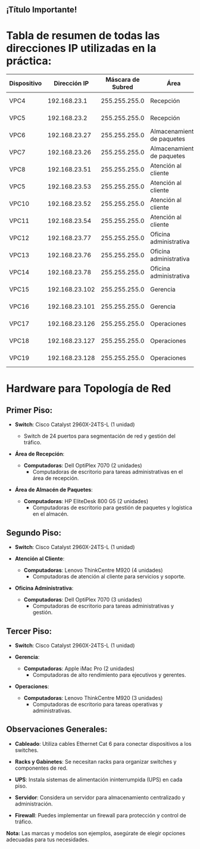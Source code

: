 ## **¡Título Importante!**

# Tabla de resumen de todas las direcciones IP utilizadas en la práctica:

<table>
  <thead>
    <tr>
      <th>Dispositivo</th>
      <th>Dirección IP</th>
      <th>Máscara de Subred</th>
      <th>Área</th>
      <th>Nivel</th>
    </tr>
  </thead>
  <tbody>
    <tr>
      <td>VPC4</td>
      <td>192.168.23.1</td>
      <td>255.255.255.0</td>
      <td>Recepción</td>
      <td>Nivel 1</td>
    </tr>
    <tr>
      <td>VPC5</td>
      <td>192.168.23.2</td>
      <td>255.255.255.0</td>
      <td>Recepción</td>
      <td>Nivel 1</td>
    </tr>
    <tr>
      <td>VPC6</td>
      <td>192.168.23.27</td>
      <td>255.255.255.0</td>
      <td>Almacenamiento de paquetes</td>
      <td>Nivel 1</td>
    </tr>
    <tr>
      <td>VPC7</td>
      <td>192.168.23.26</td>
      <td>255.255.255.0</td>
      <td>Almacenamiento de paquetes</td>
      <td>Nivel 1</td>
    </tr>
    <tr>
      <td>VPC8</td>
      <td>192.168.23.51</td>
      <td>255.255.255.0</td>
      <td>Atención al cliente</td>
      <td>Nivel 2</td>
    </tr>
    <tr>
      <td>VPC5</td>
      <td>192.168.23.53</td>
      <td>255.255.255.0</td>
      <td>Atención al cliente</td>
      <td>Nivel 2</td>
    </tr>
    <tr>
      <td>VPC10</td>
      <td>192.168.23.52</td>
      <td>255.255.255.0</td>
      <td>Atención al cliente</td>
      <td>Nivel 2</td>
    </tr>
    <tr>
      <td>VPC11</td>
      <td>192.168.23.54</td>
      <td>255.255.255.0</td>
      <td>Atención al cliente</td>
      <td>Nivel 2</td>
    </tr>
    <tr>
      <td>VPC12</td>
      <td>192.168.23.77</td>
      <td>255.255.255.0</td>
      <td>Oficina administrativa</td>
      <td>Nivel 2</td>
    </tr>
    <tr>
      <td>VPC13</td>
      <td>192.168.23.76</td>
      <td>255.255.255.0</td>
      <td>Oficina administrativa</td>
      <td>Nivel 2</td>
    </tr>
    <tr>
      <td>VPC14</td>
      <td>192.168.23.78</td>
      <td>255.255.255.0</td>
      <td>Oficina administrativa</td>
      <td>Nivel 2</td>
    </tr>
    <tr>
      <td>VPC15</td>
      <td>192.168.23.102</td>
      <td>255.255.255.0</td>
      <td>Gerencia</td>
      <td>Nivel 3</td>
    </tr>
    <tr>
      <td>VPC16</td>
      <td>192.168.23.101</td>
      <td>255.255.255.0</td>
      <td>Gerencia</td>
      <td>Nivel 3</td>
    </tr>
    <tr>
      <td>VPC17</td>
      <td>192.168.23.126</td>
      <td>255.255.255.0</td>
      <td>Operaciones</td>
      <td>Nivel 3</td>
    </tr>
    <tr>
      <td>VPC18</td>
      <td>192.168.23.127</td>
      <td>255.255.255.0</td>
      <td>Operaciones</td>
      <td>Nivel 3</td>
    </tr>
    <tr>
      <td>VPC19</td>
      <td>192.168.23.128</td>
      <td>255.255.255.0</td>
      <td>Operaciones</td>
      <td>Nivel 3</td>
    </tr>
  </tbody>
</table>

# Hardware para Topología de Red

## Primer Piso:
- **Switch**: Cisco Catalyst 2960X-24TS-L (1 unidad)
  - Switch de 24 puertos para segmentación de red y gestión del tráfico.

- **Área de Recepción**:
  - **Computadoras**: Dell OptiPlex 7070 (2 unidades)
    - Computadoras de escritorio para tareas administrativas en el área de recepción.

- **Área de Almacén de Paquetes**:
  - **Computadoras**: HP EliteDesk 800 G5 (2 unidades)
    - Computadoras de escritorio para gestión de paquetes y logística en el almacén.

## Segundo Piso:
- **Switch**: Cisco Catalyst 2960X-24TS-L (1 unidad)

- **Atención al Cliente**:
  - **Computadoras**: Lenovo ThinkCentre M920 (4 unidades)
    - Computadoras de atención al cliente para servicios y soporte.

- **Oficina Administrativa**:
  - **Computadoras**: Dell OptiPlex 7070 (3 unidades)
    - Computadoras de escritorio para tareas administrativas y gestión.

## Tercer Piso:
- **Switch**: Cisco Catalyst 2960X-24TS-L (1 unidad)

- **Gerencia**:
  - **Computadoras**: Apple iMac Pro (2 unidades)
    - Computadoras de alto rendimiento para ejecutivos y gerentes.

- **Operaciones**:
  - **Computadoras**: Lenovo ThinkCentre M920 (3 unidades)
    - Computadoras de escritorio para tareas operativas y administrativas.

## Observaciones Generales:
- **Cableado**: Utiliza cables Ethernet Cat 6 para conectar dispositivos a los switches.

- **Racks y Gabinetes**: Se necesitan racks para organizar switches y componentes de red.

- **UPS**: Instala sistemas de alimentación ininterrumpida (UPS) en cada piso.

- **Servidor**: Considera un servidor para almacenamiento centralizado y administración.

- **Firewall**: Puedes implementar un firewall para protección y control de tráfico.

**Nota:** Las marcas y modelos son ejemplos, asegúrate de elegir opciones adecuadas para tus necesidades.
